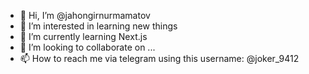 - 👋 Hi, I’m @jahongirnurmamatov
- 👀 I’m interested in learning new things
- 🌱 I’m currently learning Next.js
- 💞️ I’m looking to collaborate on ...
- 📫 How to reach me via telegram using this username: @joker_9412

<!---
jahongirnurmamatov/jahongirnurmamatov is a ✨ special ✨ repository because its `README.md` (this file) appears on your GitHub profile.
You can click the Preview link to take a look at your changes.
--->
